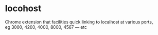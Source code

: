 # locohost
Chrome extension that facilities quick linking to localhost at various ports, eg 3000, 4200, 4000, 8000, 4567 –– etc
